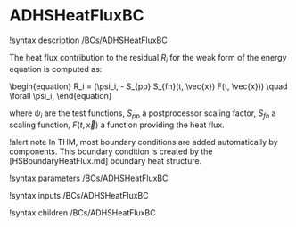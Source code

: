 # ADHSHeatFluxBC

!syntax description /BCs/ADHSHeatFluxBC

The heat flux contribution to the residual $R_i$ for the weak form of the energy equation is computed as:

\begin{equation}
R_i = (\psi_i, - S_{pp} S_{fn}(t, \vec{x}) F(t, \vec{x})) \quad \forall \psi_i,
\end{equation}

where $\psi_i$ are the test functions, $S_{pp}$ a postprocessor scaling factor, $S_{fn}$ a scaling
function, $F(t, \vec{x})$ a function providing the heat flux.

!alert note
In THM, most boundary conditions are added automatically by components. This boundary condition is created by the
[HSBoundaryHeatFlux.md] boundary heat structure.

!syntax parameters /BCs/ADHSHeatFluxBC

!syntax inputs /BCs/ADHSHeatFluxBC

!syntax children /BCs/ADHSHeatFluxBC
